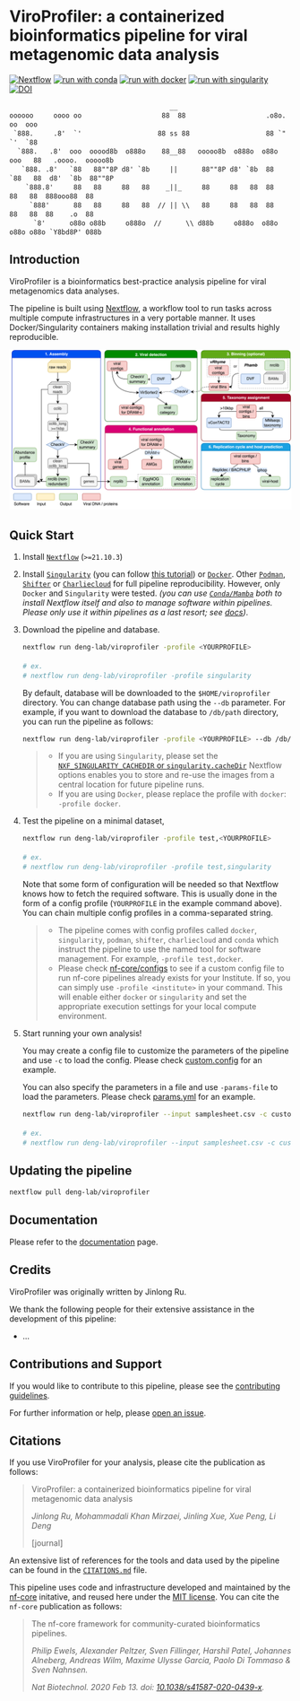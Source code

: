 # ViroProfiler: a containerized bioinformatics pipeline for viral metagenomic data analysis

[![Nextflow](https://img.shields.io/badge/nextflow%20DSL2-%E2%89%A521.10.3-23aa62.svg)](https://www.nextflow.io/)
[![run with conda](http://img.shields.io/badge/run%20with-conda-3EB049?logo=anaconda)](https://docs.conda.io/en/latest/)
[![run with docker](https://img.shields.io/badge/run%20with-docker-0db7ed?logo=docker)](https://www.docker.com/)
[![run with singularity](https://img.shields.io/badge/run%20with-singularity-1d355c.svg)](https://sylabs.io/docs/)
[![DOI](https://zenodo.org/badge/537899739.svg)](https://zenodo.org/badge/latestdoi/537899739)

```
                                        __
oooooo     oooo oo                    88  88                    .o8o.  oo  ooo
 `888.     .8'  `'                   88 ss 88                   88 `"  `'  `88
  `888.   .8'  ooo  ooood8b  o888o    88__88   ooooo8b  o888o  o88o   ooo   88   .oooo.  ooooo8b
   `888. .8'   `88   88""8P d8' `8b     ||      88""8P d8' `8b  88    `88   88  d8'  `8b  88""8P
    `888.8'     88   88     88   88    _||_     88     88   88  88     88   88  888ooo88  88
     `888'      88   88     88   88  // || \\   88     88   88  88     88   88  88    .o  88
      `8'      o88o o88b     o888o  //      \\ d88b     o888o  o88o   o88o o88o `Y8bd8P' 088b

```

## Introduction

ViroProfiler is a bioinformatics best-practice analysis pipeline for viral metagenomics data analyses.

The pipeline is built using [Nextflow](https://www.nextflow.io), a workflow tool to run tasks across multiple compute infrastructures in a very portable manner. It uses Docker/Singularity containers making installation trivial and results highly reproducible.

![viroprofiler workflow](docs/images/viroprofiler.png)

## Quick Start

1. Install [`Nextflow`](https://www.nextflow.io/docs/latest/getstarted.html#installation) (`>=21.10.3`)

2. Install [`Singularity`](https://www.sylabs.io/guides/3.0/user-guide/) (you can follow [this tutorial](https://singularity-tutorial.github.io/01-installation/)) or [`Docker`](https://docs.docker.com/engine/installation/). Other  [`Podman`](https://podman.io/), [`Shifter`](https://nersc.gitlab.io/development/shifter/how-to-use/) or [`Charliecloud`](https://hpc.github.io/charliecloud/) for full pipeline reproducibility. However, only `Docker` and `Singularity` were tested. _(you can use [`Conda/Mamba`](https://mamba.readthedocs.io/en/latest/installation.html) both to install Nextflow itself and also to manage software within pipelines. Please only use it within pipelines as a last resort; see [docs](https://nf-co.re/usage/configuration#basic-configuration-profiles))_.

3. Download the pipeline and database.

   ```bash
   nextflow run deng-lab/viroprofiler -profile <YOURPROFILE>

   # ex.
   # nextflow run deng-lab/viroprofiler -profile singularity
   ```

   By default, database will be downloaded to the `$HOME/viroprofiler` directory. You can change database path using the `--db` parameter. For example, if you want to download the database to `/db/path` directory, you can run the pipeline as follows:

   ```bash
   nextflow run deng-lab/viroprofiler -profile <YOURPROFILE> --db /db/path
   ```

   > - If you are using `Singularity`, please set the [`NXF_SINGULARITY_CACHEDIR` or `singularity.cacheDir`](https://www.nextflow.io/docs/latest/singularity.html?#singularity-docker-hub) Nextflow options enables you to store and re-use the images from a central location for future pipeline runs.
   > - If you are using `Docker`, please replace the profile with `docker`: `-profile docker`.
   <!-- > - If you are using `conda`, it is highly recommended to use the [`NXF_CONDA_CACHEDIR` or `conda.cacheDir`](https://www.nextflow.io/docs/latest/conda.html) settings to store the environments in a central location for future pipeline runs. -->

4. Test the pipeline on a minimal dataset,

   ```bash
   nextflow run deng-lab/viroprofiler -profile test,<YOURPROFILE>

   # ex.
   # nextflow run deng-lab/viroprofiler -profile test,singularity
   ```

   Note that some form of configuration will be needed so that Nextflow knows how to fetch the required software. This is usually done in the form of a config profile (`YOURPROFILE` in the example command above). You can chain multiple config profiles in a comma-separated string.

   > - The pipeline comes with config profiles called `docker`, `singularity`, `podman`, `shifter`, `charliecloud` and `conda` which instruct the pipeline to use the named tool for software management. For example, `-profile test,docker`.
   > - Please check [nf-core/configs](https://github.com/nf-core/configs#documentation) to see if a custom config file to run nf-core pipelines already exists for your Institute. If so, you can simply use `-profile <institute>` in your command. This will enable either `docker` or `singularity` and set the appropriate execution settings for your local compute environment.

5. Start running your own analysis!

   You may create a config file to customize the parameters of the pipeline and use `-c` to load the config. Please check [custom.config](https://github.com/deng-lab/viroprofiler/blob/main/custom.config) for an example.
   
   You can also specify the parameters in a file and use `-params-file` to load the parameters. Please check [params.yml](https://github.com/deng-lab/viroprofiler/blob/main/params.yml) for an example.

   ```bash
   nextflow run deng-lab/viroprofiler --input samplesheet.csv -c custom.config -params-file params.yml -profile <docker/singularity/podman/shifter/charliecloud/conda/institute>

   # ex.
   # nextflow run deng-lab/viroprofiler --input samplesheet.csv -c custom.config -params-file params.yml -profile slurm,singularity
   ```

## Updating the pipeline

   ```bash
   nextflow pull deng-lab/viroprofiler
   ```

## Documentation

Please refer to the [documentation](https://deng-lab.github.io/viroprofiler) page.

## Credits

ViroProfiler was originally written by Jinlong Ru.

We thank the following people for their extensive assistance in the development of this pipeline:

- ...

## Contributions and Support

If you would like to contribute to this pipeline, please see the [contributing guidelines](.github/CONTRIBUTING.md).

For further information or help, please [open an issue](https://github.com/deng-lab/viroprofiler/issues).

## Citations

If you use  ViroProfiler for your analysis, please cite the publication as follows:

> ViroProfiler: a containerized bioinformatics pipeline for viral metagenomic data analysis
>
> *Jinlong Ru, Mohammadali Khan Mirzaei, Jinling Xue, Xue Peng, Li Deng*
>
> [journal]

An extensive list of references for the tools and data used by the pipeline can be found in the [`CITATIONS.md`](CITATIONS.md) file.

This pipeline uses code and infrastructure developed and maintained by the [nf-core](https://nf-co.re) initative, and reused here under the [MIT license](https://github.com/nf-core/tools/blob/master/LICENSE). You can cite the `nf-core` publication as follows:

> The nf-core framework for community-curated bioinformatics pipelines.
>
> *Philip Ewels, Alexander Peltzer, Sven Fillinger, Harshil Patel, Johannes Alneberg, Andreas Wilm, Maxime Ulysse Garcia, Paolo Di Tommaso & Sven Nahnsen.*
>
> *Nat Biotechnol. 2020 Feb 13. doi: [10.1038/s41587-020-0439-x](https://dx.doi.org/10.1038/s41587-020-0439-x).*
